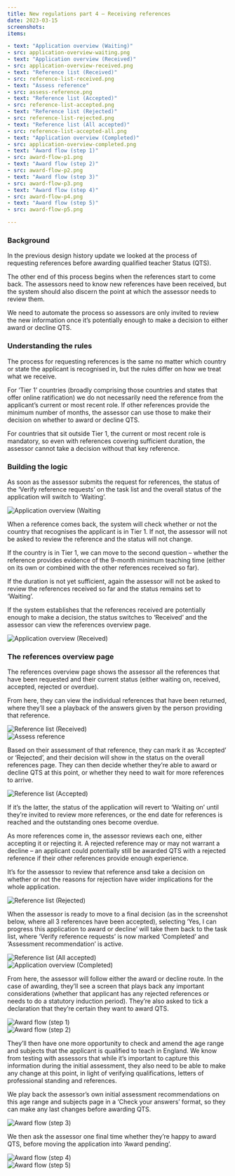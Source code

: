 ```yaml
---
title: New regulations part 4 – Receiving references
date: 2023-03-15
screenshots:
items:

- text: "Application overview (Waiting)"
- src: application-overview-waiting.png
- text: "Application overview (Received)"
- src: application-overview-received.png
- text: "Reference list (Received)"
- src: reference-list-received.png
- text: "Assess reference"
- src: assess-reference.png
- text: "Reference list (Accepted)"
- src: reference-list-accepted.png
- text: "Reference list (Rejected)"
- src: reference-list-rejected.png
- text: "Reference list (All accepted)"
- src: reference-list-accepted-all.png
- text: "Application overview (Completed)"
- src: application-overview-completed.png
- text: "Award flow (step 1)"
- src: award-flow-p1.png
- text: "Award flow (step 2)"
- src: award-flow-p2.png
- text: "Award flow (step 3)"
- src: award-flow-p3.png
- text: "Award flow (step 4)"
- src: award-flow-p4.png
- text: "Award flow (step 5)"
- src: award-flow-p5.png

---
```



### Background

In the previous design history update we looked at the process of requesting references before awarding qualified teacher Status (QTS).

The other end of this process begins when the references start to come back. The assessors need to know new references have been received, but the system should also discern the point at which the assessor needs to review them.

We need to automate the process so assessors are only invited to review the new information once it’s potentially enough to make a decision to either award or decline QTS.


### Understanding the rules

The process for requesting references is the same no matter which country or state the applicant is recognised in, but the rules differ on how we treat what we receive.

For ‘Tier 1’ countries (broadly comprising those countries and states that offer online ratification) we do not necessarily need the reference from the applicant’s current or most recent role. If other references provide the minimum number of months, the assessor can use those to make their decision on whether to award or decline QTS.

For countries that sit outside Tier 1, the current or most recent role is mandatory, so even with references covering sufficient duration, the assessor cannot take a decision without that key reference.


### Building the logic

As soon as the assessor submits the request for references, the status of the ‘Verify reference requests’ on the task list and the overall status of the application will switch to ‘Waiting’.

![Application overview (Waiting](application-overview-waiting.png)

When a reference comes back, the system will check whether or not the country that recognises the applicant is in Tier 1. If not, the assessor will not be asked to review the reference and the status will not change.

If the country is in Tier 1, we can move to the second question – whether the reference provides evidence of the 9-month minimum teaching time (either on its own or combined with the other references received so far).

If the duration is not yet sufficient, again the assessor will not be asked to review the references received so far and the status remains set to ‘Waiting’.

If the system establishes that the references received are potentially enough to make a decision, the status switches to ‘Received’ and the assessor can view the references overview page.

![Application overview (Received)](application-overview-received.png)


### The references overview page

The references overview page shows the assessor all the references that have been requested and their current status (either waiting on, received, accepted, rejected or overdue).

From here, they can view the individual references that have been returned, where they’ll see a playback of the answers given by the person providing that reference.

![Reference list (Received)](reference-list-received.png)
<br>
![Assess reference](assess-reference.png)

Based on their assessment of that reference, they can mark it as ‘Accepted’ or ‘Rejected’, and their decision will show in the status on the overall references page. They can then decide whether they’re able to award or decline QTS at this point, or whether they need to wait for more references to arrive.

![Reference list (Accepted)](reference-list-accepted.png)

If it’s the latter, the status of the application will revert to ‘Waiting on’ until they’re invited to review more references, or the end date for references is reached and the outstanding ones become overdue.

As more references come in, the assessor reviews each one, either accepting it or rejecting it. A rejected reference may or may not warrant a decline – an applicant could potentially still be awarded QTS with a rejected reference if their other references provide enough experience.

It’s for the assessor to review that reference ansd take a decision on whether or not the reasons for rejection have wider implications for the whole application.

![Reference list (Rejected)](reference-list-rejected.png)

When the assessor is ready to move to a final decision (as in the screenshot below, where all 3 references have been accepted), selecting ‘Yes, I can progress this application to award or decline’ will take them back to the task list, where ‘Verify reference requests’ is now marked ‘Completed’ and ‘Assessment recommendation’ is active.

![Reference list (All accepted)](reference-list-accepted-all.png)
<br>
![Application overview (Completed)](application-overview-completed.png)

From here, the assessor will follow either the award or decline route. In the case of awarding, they’ll see a screen that plays back any important considerations (whether that applicant has any rejected references or needs to do a statutory induction period). They’re also asked to tick a declaration that they’re certain they want to award QTS.

![Award flow (step 1)](award-flow-p1.png)
<br>
![Award flow (step 2)](award-flow-p2.png)

They’ll then have one more opportunity to check and amend the age range and subjects that the applicant is qualified to teach in England. We know from testing with assessors that while it’s important to capture this information during the initial assessment, they also need to be able to make any change at this point, in light of verifying qualifications, letters of professional standing and references.

We play back the assessor’s own initial assessment recommendations on this age range and subjects page in a ‘Check your answers’ format, so they can make any last changes before awarding QTS.

![Award flow (step 3)](award-flow-p3.png)

We then ask the assessor one final time whether they’re happy to award QTS, before moving the application into ‘Award pending’.

![Award flow (step 4)](award-flow-p4.png)
<br>
![Award flow (step 5)](award-flow-p5.png)
